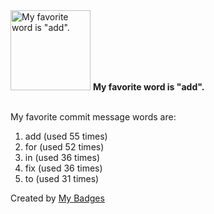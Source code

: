 <img src="https://github.com/my-badges/my-badges/blob/master/src/all-badges/favorite-word/favorite-word.png?raw=true" alt="My favorite word is &quot;add&quot;." title="My favorite word is &quot;add&quot;." width="128">
<strong>My favorite word is &quot;add&quot;.</strong>
<br><br>

My favorite commit message words are:

1. add (used 55 times)
2. for (used 52 times)
3. in (used 36 times)
4. fix (used 36 times)
5. to (used 31 times)


Created by <a href="https://github.com/my-badges/my-badges">My Badges</a>